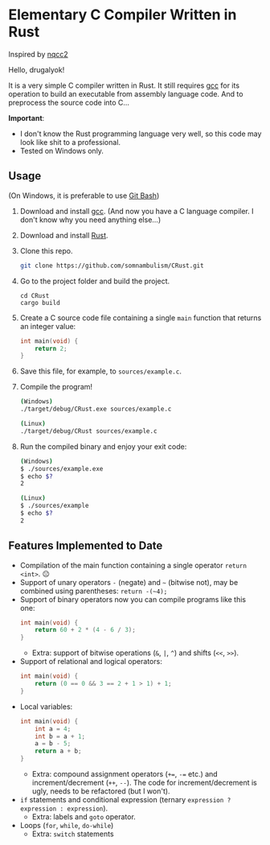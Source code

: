 # Elementary C Compiler Written in Rust

Inspired by [nqcc2](https://github.com/nlsandler/nqcc2)

Hello, drugalyok!

It is a very simple C compiler written in Rust. It still requires [gcc](https://gcc.gnu.org/) for its
operation to build an executable from assembly language code. And to preprocess
the source code into C...

**Important**:

- I don't know the Rust programming language very well, so this code
  may look like shit to a professional.
- Tested on Windows only.

## Usage

(On Windows, it is preferable to use [Git Bash](https://git-scm.com/downloads))

1. Download and install [gcc](https://gcc.gnu.org/). (And now you have a C language compiler. I don't know why you need anything else...)
2. Download and install [Rust](https://www.rust-lang.org/).
3. Clone this repo.
   ```bash
   git clone https://github.com/somnambulism/CRust.git
   ```
4. Go to the project folder and build the project.
   ```
   cd CRust
   cargo build
   ```
5. Create a C source code file containing a single `main` function that returns an integer value:
   ```C
   int main(void) {
       return 2;
   }
   ```
6. Save this file, for example, to `sources/example.c`.
7. Compile the program!

   ```bash
   (Windows)
   ./target/debug/CRust.exe sources/example.c

   (Linux)
   ./target/debug/CRust sources/example.c
   ```

8. Run the compiled binary and enjoy your exit code:

   ```bash
   (Windows)
   $ ./sources/example.exe
   $ echo $?
   2

   (Linux)
   $ ./sources/example
   $ echo $?
   2
   ```

## Features Implemented to Date

- Compilation of the main function containing a single operator `return <int>`. 😐
- Support of unary operators `-` (negate) and `~` (bitwise not), may be combined using parentheses: `return -(~4);`
- Support of binary operators now you can compile programs like this one:
  ```C
  int main(void) {
      return 60 + 2 * (4 - 6 / 3);
  }
  ```
  - Extra: support of bitwise operations (`&`, `|`, `^`) and shifts (`<<`, `>>`).
- Support of relational and logical operators:
  ```C
  int main(void) {
      return (0 == 0 && 3 == 2 + 1 > 1) + 1;
  }
  ```
- Local variables:
  ```C
  int main(void) {
      int a = 4;
      int b = a + 1;
      a = b - 5;
      return a + b;
  }
  ```
  - Extra: compound assignment operators (`+=`, `-=` etc.) and increment/decrement (`++`, `--`).
    The code for increment/decrement is ugly, needs to be refactored (but I won't).
- `if` statements and conditional expression (ternary `expression ? expression : expression`).
   - Extra: labels and `goto` operator.
- Loops (`for`, `while`, `do-while`)
   - Extra: `switch` statements
